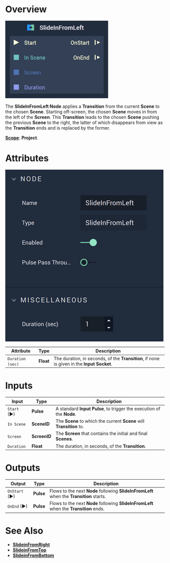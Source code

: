 # Overview

![The SlideInFromLeft Node.](../../.gitbook/assets/slideinfromleftnodereal.png)


The **SlideInFromLeft Node** applies a **Transition** from the current **Scene** to the chosen **Scene**. Starting off-screen, the chosen **Scene** moves in from the left of the **Screen**. This **Transition** leads to the chosen **Scene** pushing the previous **Scene** to the right, the latter of which disappears from view as the **Transition** ends and is replaced by the former.  

[**Scope**](../overview.md#scopes): **Project**.

# Attributes

![The SlideInFromLeft Node Attributes](../../.gitbook/assets/slideinfromleftatts.png)

|Attribute|Type|Description|
|---|---|---|
|`Duration (sec)`|**Float**|The duration, in seconds, of the **Transition**, if none is given in the **Input Socket**.|

# Inputs

|Input|Type|Description|
|---|---|---|
|`Start` (►)|**Pulse**|A standard **Input Pulse**, to trigger the execution of the **Node**.|
| `In Scene` | **SceneID** | The **Scene** to which the current **Scene** will **Transition** to. |
| `Screen` | **ScreenID** | The **Screen** that contains the initial and final **Scenes**. |
| `Duration` | **Float** | The duration, in seconds, of the **Transition**. |

# Outputs

|Output|Type|Description|
|---|---|---|
| `OnStart` (►) | **Pulse** | Flows to the next **Node** following **SlideInFromLeft** when the **Transition** starts. |
| `OnEnd` (►) | **Pulse** | Flows to the next **Node** following **SlideInFromLeft** when the **Transition** ends.  |

# See Also

* [**SlideinFromRight**](slideinfromright.md)
* [**SlideinFromTop**](slideinfromtop.md)
* [**SlideinFromBottom**](slideinfrombottom.md)
